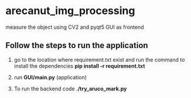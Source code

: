 # arecanut_img_processing
measure the object using CV2 and pyqt5 GUI as frontend

## Follow the steps to run the application
1) go to the location where requirement.txt exist and run the command to install the dependencies
**pip install -r requirement.txt**

2) run **GUI/main.py** (application)
3) To run the backend code **./try_aruco_mark.py**
